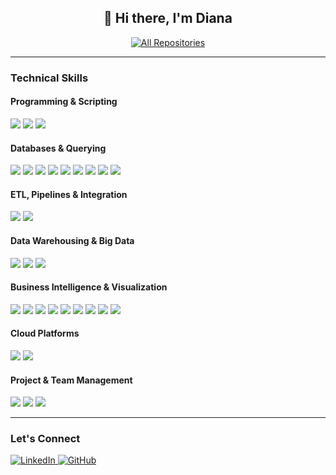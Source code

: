 <h2 align="center">👋 Hi there, I'm Diana</h2>

<p align="center">
  <a href="https://github.com/dianaasatryan-data?tab=repositories" target="_blank">
    <img alt="All Repositories" title="Browse All Repositories" 
         src="https://img.shields.io/badge/View%20All%20Repositories-181717?style=flat-square&logo=github&logoColor=white"/>
  </a>
</p>

---
<h3>Technical Skills</h3>

<h4>Programming & Scripting</h4>
<p>
  <img src="https://img.shields.io/badge/Python-3776AB?style=flat&logo=python&logoColor=white"/>
  <img src="https://img.shields.io/badge/Bash-121011?style=flat&logo=gnubash&logoColor=white"/>
  <img src="https://img.shields.io/badge/Shell_Scripting-4EAA25?style=flat&logo=gnu&logoColor=white"/>
</p>

<h4>Databases & Querying</h4>
<p>
  <img src="https://img.shields.io/badge/SQL-025E8C?style=flat&logo=postgresql&logoColor=white"/>
  <img src="https://img.shields.io/badge/PostgreSQL-336791?style=flat&logo=postgresql&logoColor=white"/>
  <img src="https://img.shields.io/badge/MySQL-4479A1?style=flat&logo=mysql&logoColor=white"/>
  <img src="https://img.shields.io/badge/MSSQL-CC2927?style=flat&logo=microsoft-sql-server&logoColor=white"/>
  <img src="https://img.shields.io/badge/IBM%20Db2-054ADA?style=flat&logo=ibm&logoColor=white"/>
  <img src="https://img.shields.io/badge/MongoDB-4EA94B?style=flat&logo=mongodb&logoColor=white"/>
  <img src="https://img.shields.io/badge/Cassandra-1287B1?style=flat&logo=apache-cassandra&logoColor=white"/>
  <img src="https://img.shields.io/badge/BigQuery-4285F4?style=flat&logo=google-cloud&logoColor=white"/>
  <img src="https://img.shields.io/badge/AWS%20S3-FF9900?style=flat&logo=amazonaws&logoColor=white"/>
</p>

<h4>ETL, Pipelines & Integration</h4>
<p>
  <img src="https://img.shields.io/badge/Apache%20Airflow-017CEE?style=flat&logo=apache-airflow&logoColor=white"/>
  <img src="https://img.shields.io/badge/Apache%20Kafka-000000?style=flat&logo=apache-kafka&logoColor=white"/>
</p>

<h4>Data Warehousing & Big Data</h4>
<p>
  <img src="https://img.shields.io/badge/Hadoop-66CCFF?style=flat&logo=apache-hadoop&logoColor=black"/>
  <img src="https://img.shields.io/badge/Hive-FDEE21?style=flat&logo=apache-hive&logoColor=black"/>
  <img src="https://img.shields.io/badge/Apache%20Spark-E25A1C?style=flat&logo=apache-spark&logoColor=white"/>
</p>

<h4>Business Intelligence & Visualization</h4>
<p>
  <img src="https://img.shields.io/badge/PowerBI-F2C811?style=flat&logo=powerbi&logoColor=black"/>
  <img src="https://img.shields.io/badge/QuickSight-232F3E?style=flat&logo=amazonaws&logoColor=white"/>
  <img src="https://img.shields.io/badge/Apache%20Superset-000000?style=flat&logo=apache&logoColor=white"/>
  <img src="https://img.shields.io/badge/Looker%20Studio-4285F4?style=flat&logo=google&logoColor=white"/>
  <img src="https://img.shields.io/badge/Matplotlib-003366?style=flat&logo=python&logoColor=white"/>
  <img src="https://img.shields.io/badge/Seaborn-4E89AE?style=flat&logo=python&logoColor=white"/>
  <img src="https://img.shields.io/badge/Plotly-3F4F75?style=flat&logo=plotly&logoColor=white"/>
  <img src="https://img.shields.io/badge/Excel-217346?style=flat&logo=microsoft-excel&logoColor=white"/>
  <img src="https://img.shields.io/badge/Stata-1E90FF?style=flat&logo=stata&logoColor=white"/>
</p>

<h4>Cloud Platforms</h4>
<p>
  <img src="https://img.shields.io/badge/Google%20Cloud-4285F4?style=flat&logo=google-cloud&logoColor=white"/>
  <img src="https://img.shields.io/badge/AWS-FF9900?style=flat&logo=amazon-aws&logoColor=white"/>
</p>

<h4>Project & Team Management</h4>
<p>
  <img src="https://img.shields.io/badge/Jira-0052CC?style=flat&logo=jira&logoColor=white"/>
  <img src="https://img.shields.io/badge/Confluence-172B4D?style=flat&logo=confluence&logoColor=white"/>
  <img src="https://img.shields.io/badge/GitHub-181717?style=flat&logo=github&logoColor=white"/>
</p>

---
<h3 align="left">Let's Connect</h3>
<p align="left">
  <a href="https://www.linkedin.com/in/dianaasatryan/" target="_blank">
    <img 
      src="https://img.shields.io/badge/LinkedIn-0077B5?style=flat&logo=linkedin&logoColor=white" 
      alt="LinkedIn"
    />
  </a>
  <a href="https://github.com/dianaasatryan-data" target="_blank">
    <img 
      src="https://img.shields.io/badge/GitHub-181717?style=flat&logo=github&logoColor=white" 
      alt="GitHub"
    />
  </a>
</p>

